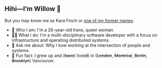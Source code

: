 ## Hihi—I’m Willow 👋

But you may know me as Kara Finch or [one of my former names](./NAMES.md).

- 💃 Who I am: I'm a 26-year-old trans, queer woman.
- 👩‍💻 What I do: I'm a multi-disciplinary software developer with a focus on infrastructure and operating distributed systems.
- 🌻 Ask me about: Why I love working at the intersection of people and systems.
- 🥕 Fun fact: I grew up and (~~have~~) live(~~d~~) in (~~London~~, ~~Montréal~~, ~~Berlin~~, ~~Brooklyn~~) Vancouver.
